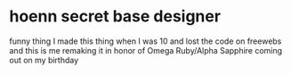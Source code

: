 hoenn secret base designer
==========

funny thing I made this thing when I was 10 and lost the code on freewebs and this is me remaking it in honor of Omega Ruby/Alpha Sapphire coming out on my birthday